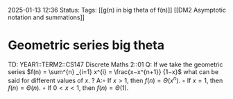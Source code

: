 2025-01-13 12:36
Status: 
Tags: [[g(n) in big theta of f(n)]] [[DM2 Asymptotic notation and summations]]
# Geometric series big theta

TD: YEAR1::TERM2::CS147 Discrete Maths 2::01 
Q: If we take the geometric series $f(n) = \sum^{n} _{i=1} x^{i} = \frac{x−x^{n+1}} {1−x}$ what can be said for different values of $x$.
?
A:◦ If $x > 1$, then $f(n) = Θ(x^n)$.
◦ If $x = 1$, then $f(n) = Θ(n)$.
◦ If $0 < x < 1$, then $f(n) = Θ(1)$.
<!--ID: 1736772178611-->
